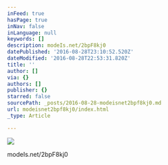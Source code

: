 ```yaml
---
inFeed: true
hasPage: true
inNav: false
inLanguage: null
keywords: []
description: modeIs.net/2bpF8kj0
datePublished: '2016-08-28T23:10:52.520Z'
dateModified: '2016-08-28T22:53:31.820Z'
title: ''
author: []
via: {}
authors: []
publisher: {}
starred: false
sourcePath: _posts/2016-08-28-modeisnet2bpf8kj0.md
url: modeisnet2bpf8kj0/index.html
_type: Article

---
```

![](https://the-grid-user-content.s3-us-west-2.amazonaws.com/3be768c4-7b69-44a1-a3df-c9131d42e5eb.jpg)

modeIs.net/2bpF8kj0